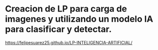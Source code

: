 # Creacion de LP para carga de imagenes y utilizando un modelo IA para clasificar y detectar.

https://felipesuarez25.github.io/LP-INTELIGENCIA-ARTIFICIAL/
